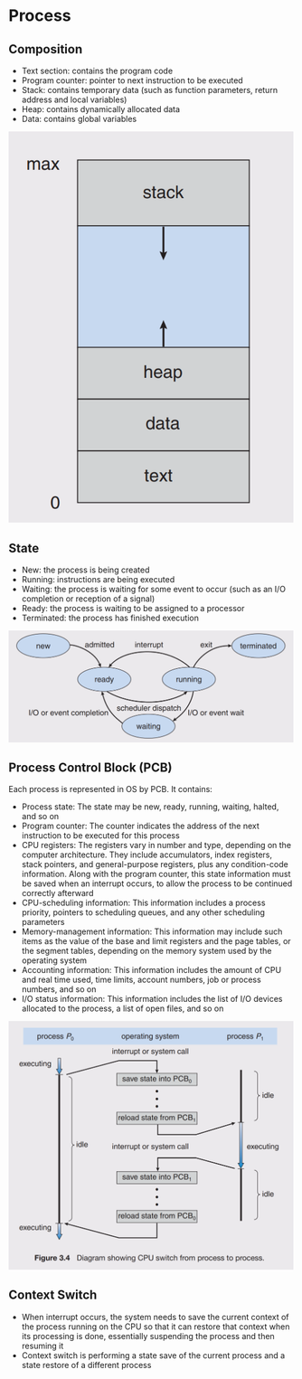 # Process

## Composition

- Text section: contains the program code
- Program counter: pointer to next instruction to be executed
- Stack: contains temporary data (such as function parameters, return address and local variables)
- Heap: contains dynamically allocated data
- Data: contains global variables

![Process Structure](images/process_structure.png)

## State

- New: the process is being created
- Running: instructions are being executed
- Waiting: the process is waiting for some event to occur (such as an I/O completion or reception of a signal)
- Ready: the process is waiting to be assigned to a processor
- Terminated: the process has finished execution

![Process Lifecycle](images/process_lifecycle.png)

## Process Control Block (PCB)

Each process is represented in OS by PCB. It contains:

- Process state: The state may be new, ready, running, waiting, halted, and so on
- Program counter: The counter indicates the address of the next instruction to be executed for this process
- CPU registers: The registers vary in number and type, depending on the computer architecture. They include accumulators, index registers, stack pointers, and general-purpose registers, plus any condition-code information. Along with the program counter, this state information must be saved when an interrupt occurs, to allow the process to be continued correctly afterward
- CPU-scheduling information: This information includes a process priority, pointers to scheduling queues, and any other scheduling parameters
- Memory-management information: This information may include such items as the value of the base and limit registers and the page tables, or the segment tables, depending on the memory system used by the operating system
- Accounting information: This information includes the amount of CPU and real time used, time limits, account numbers, job or process numbers, and so on
- I/O status information: This information includes the list of I/O devices allocated to the process, a list of open files, and so on

![Process Lifecycle](images/process_switching.png)

## Context Switch

- When interrupt occurs, the system needs to save the current context of the process running on the CPU so that it can restore that context when its processing is done, essentially suspending the process and then resuming it
- Context switch is performing a state save of the current process and a state restore of a different process

